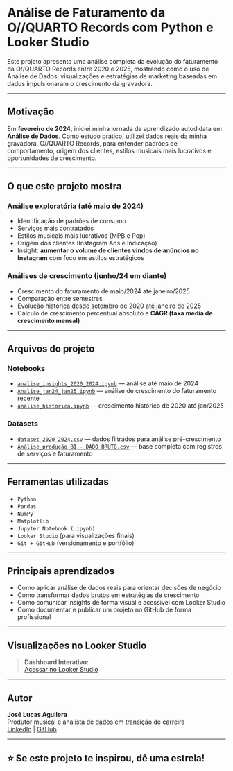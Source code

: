 #  Análise de Faturamento da O//QUARTO Records com Python e Looker Studio

Este projeto apresenta uma análise completa da evolução do faturamento da O//QUARTO Records entre 2020 e 2025, mostrando como o uso de Análise de Dados, visualizações e estratégias de marketing baseadas em dados impulsionaram o crescimento da gravadora.

---

##  Motivação

Em **fevereiro de 2024**, iniciei minha jornada de aprendizado autodidata em **Análise de Dados**. Como estudo prático, utilizei dados reais da minha gravadora, O//QUARTO Records, para entender padrões de comportamento, origem dos clientes, estilos musicais mais lucrativos e oportunidades de crescimento.

---

##  O que este projeto mostra

###  Análise exploratória (até maio de 2024)
- Identificação de padrões de consumo
- Serviços mais contratados
- Estilos musicais mais lucrativos (MPB e Pop)
- Origem dos clientes (Instagram Ads e Indicação)
- Insight: **aumentar o volume de clientes vindos de anúncios no Instagram** com foco em estilos estratégicos

###  Análises de crescimento (junho/24 em diante)
- Crescimento do faturamento de maio/2024 até janeiro/2025
- Comparação entre semestres
- Evolução histórica desde setembro de 2020 até janeiro de 2025
- Cálculo de crescimento percentual absoluto e **CAGR (taxa média de crescimento mensal)**

---

##  Arquivos do projeto

###  Notebooks

- [`analise_insights_2020_2024.ipynb`](./analise_insights_2020_2024.ipynb) — análise até maio de 2024
- [`Analise_jan24_jan25.ipynb`](./Analise_jan24_jan25.ipynb) — análise de crescimento do faturamento recente
- [`analise_historica.ipynb`](./analise_historica.ipynb) — crescimento histórico de 2020 até jan/2025

###  Datasets

- [`dataset_2020_2024.csv`](./dataset_2020_2024.csv) — dados filtrados para análise pré-crescimento
- [`Análise_produção BI - DADO BRUTO.csv`](./Análise_produção%20BI%20-%20DADO%20BRUTO.csv) — base completa com registros de serviços e faturamento


---

##  Ferramentas utilizadas

- `Python`
- `Pandas`
- `NumPy`
- `Matplotlib`
- `Jupyter Notebook (.ipynb)`
- `Looker Studio` (para visualizações finais)
- `Git + GitHub` (versionamento e portfólio)

---

##  Principais aprendizados

- Como aplicar análise de dados reais para orientar decisões de negócio
- Como transformar dados brutos em estratégias de crescimento
- Como comunicar insights de forma visual e acessível com Looker Studio
- Como documentar e publicar um projeto no GitHub de forma profissional

---

##  Visualizações no Looker Studio

> **Dashboard Interativo:**  
> [ Acessar no Looker Studio](https://lookerstudio.google.com/reporting/2e296e0d-c49a-4423-92de-e403f6873b2b)

---

##  Autor

**José Lucas Aguilera**  
Produtor musical e analista de dados em transição de carreira  
[LinkedIn](https://www.linkedin.com/in/jucaguilera) | [GitHub](https://github.com/Jucaguilera)

---

## ⭐ Se este projeto te inspirou, dê uma estrela!
